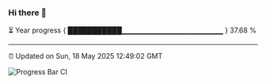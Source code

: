 ### Hi there 👋

⏳ Year progress { ███████████▁▁▁▁▁▁▁▁▁▁▁▁▁▁▁▁▁▁▁ } 37.68 %

---

⏰ Updated on Sun, 18 May 2025 12:49:02 GMT

![Progress Bar CI](https://github.com/DhruviPatel157/GitHub-Actions-Demo/workflows/Progress%20Bar%20CI/badge.svg)
